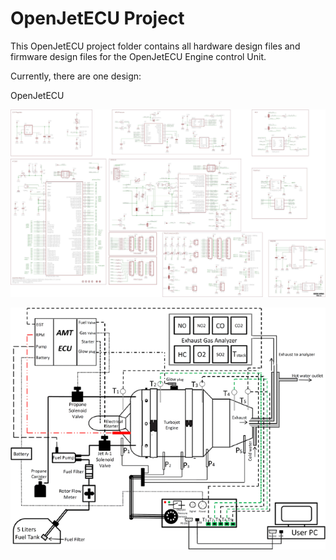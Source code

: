# OpenJetECU Project

This OpenJetECU project folder contains all hardware design files and firmware design files for the OpenJetECU Engine control Unit.

Currently, there are one design:

OpenJetECU


![OpenJetECU Schematic](FCC.jpeg)

![OpenJetECU Schematic](TurboJet_Engine_ECU.PNG)

